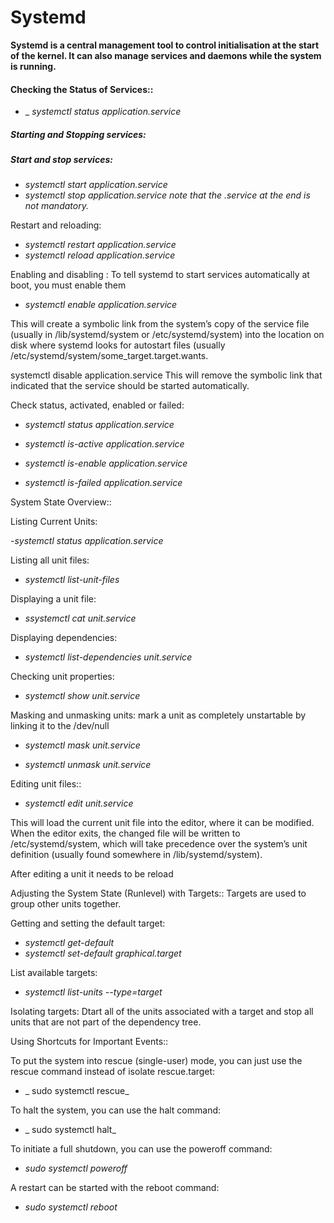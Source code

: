 # Systemd 
**Systemd is a central management tool to control initialisation at the start of the kernel. It can also manage services and daemons while the system is running.**


#### Checking the Status of Services::
- _ _systemctl status application.service_


##### Starting and Stopping services:

##### Start and stop services:

- _systemctl start application.service_ 
- _systemctl stop application.service		note that the .service at the end is not mandatory._ 


Restart and reloading:

-  _systemctl restart application.service_ 
-  _systemctl reload application.service_ 

Enabling and disabling : To tell systemd to start services automatically at boot, you must enable them

- _systemctl enable application.service_

This will create a symbolic link from the system’s copy of the service file (usually in /lib/systemd/system or /etc/systemd/system) into the location on disk where systemd looks for autostart files (usually /etc/systemd/system/some_target.target.wants.

systemctl disable application.service
This will remove the symbolic link that indicated that the service should be started automatically.

Check status, activated, enabled or failed:

- _systemctl status application.service_

- _systemctl is-active application.service_

- _systemctl is-enable application.service_

- _systemctl is-failed application.service_


System State Overview::

Listing Current Units:

-_systemctl status application.service_


Listing all unit files:

- _systemctl list-unit-files_

Displaying a unit file:

- _ssystemctl cat unit.service_

Displaying dependencies:

- _systemctl list-dependencies unit.service_


Checking unit properties:

- _systemctl show unit.service_

Masking and unmasking units: mark a unit as completely unstartable by linking it to the /dev/null

- _systemctl mask unit.service_

- _systemctl unmask unit.service_


Editing unit files::

- _systemctl edit unit.service_

This will load the current unit file into the editor, where it can be modified. When the editor exits, the changed file will be written to /etc/systemd/system, which will take precedence over the system’s unit definition (usually found somewhere in /lib/systemd/system).

After editing a unit it needs to be reload

Adjusting the System State (Runlevel) with Targets::
Targets are used to group other units together. 



Getting and setting the default target:

- _systemctl get-default_
- _systemctl set-default graphical.target_

List available targets:
- _systemctl list-units --type=target_

Isolating targets: Dtart all of the units associated with a target and stop all units that are not part of the dependency tree. 


Using Shortcuts for Important Events::

To put the system into rescue (single-user) mode, you can just use the rescue command instead of isolate rescue.target:

- _ sudo systemctl rescue_

To halt the system, you can use the halt command:

- _ sudo systemctl halt_

 

To initiate a full shutdown, you can use the poweroff command:

- _sudo systemctl poweroff_

A restart can be started with the reboot command:

  - _sudo systemctl reboot_





